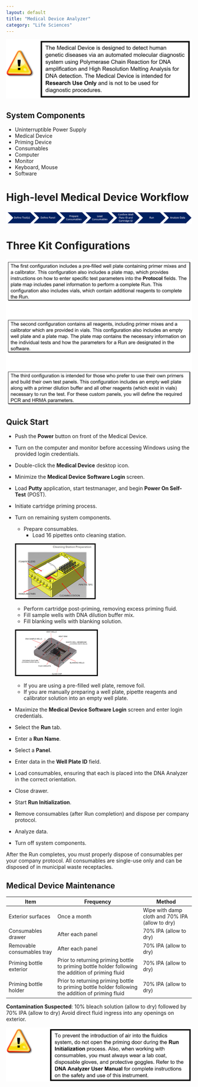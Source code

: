 ```yaml
---
layout: default
title: "Medical Device Analyzer"
category: "Life Sciences"
---
```

![Analyzer](/img/analyze1.png)

## System Components

* Uninterruptible Power Supply
* Medical Device
* Priming Device
* Consumables
* Computer
* Monitor
* Keyboard, Mouse
* Software

# High-level Medical Device Workflow

![Analyze](/img/analyze2.png)

# Three Kit Configurations

![Analyze](/img/analyze3.png)

## Quick Start

* Push the **Power** button on front of the Medical Device.
* Turn on the computer and monitor before accessing Windows using the provided login credentials.
* Double-click the **Medical Device** desktop icon.
* Minimize the **Medical Device Software Login** screen.
* Load **Putty** application, start testmanager, and begin **Power On Self-Test** (POST).
* Initiate cartridge priming process.
* Turn on remaining system components.
   * Prepare consumables.
     * Load 16 pipettes onto cleaning station.

    ![Analyze](/img/analyze4.png)
   * Perform cartridge post-priming, removing excess priming fluid.
   * Fill sample wells with DNA dilution buffer mix.
   * Fill blanking wells with blanking solution.
    
    ![Analyze](/img/analyze5.png)
 
   * If you are using a pre-filled well plate, remove foil.
   * If you are manually preparing a well plate, pipette reagents and calibrator solution into an empty well plate.
* Maximize the **Medical Device Software Login** screen and enter login credentials.
* Select the **Run** tab.
* Enter a **Run Name**.
* Select a **Panel**.
* Enter data in the **Well Plate ID** field.
* Load consumables, ensuring that each is placed into the DNA Analyzer in the correct orientation.
* Close drawer.
* Start **Run Initialization**.
* Remove consumables (after Run completion) and dispose per company protocol.
* Analyze data.
* Turn off system components.

After the Run completes, you must properly dispose of consumables per your company protocol. All consumables are single-use only and can be disposed of in municipal waste receptacles.

## Medical Device Maintenance

| **Item**                   | **Frequency**                        | **Method**
| ---------------------------|--------------------------------------|------------------
| Exterior surfaces          | Once a month                         | Wipe with damp cloth and 70% IPA (allow to dry)
| Consumables drawer         | After each panel                     | 70% IPA (allow to dry)
| Removable consumables tray | After each panel                     | 70% IPA (allow to dry)
| Priming bottle exterior    | Prior to returning priming bottle to priming bottle holder following the addition of priming fluid | 70% IPA (allow to dry)
| Priming bottle holder      | Prior to returning priming bottle to priming bottle holder following the addition of priming fluid | 70% IPA (allow to dry)

**Contamination Suspected**: 
10% bleach solution (allow to dry) followed by 70% IPA (allow to dry) 
Avoid direct fluid ingress into any openings on exterior.


![Analyze](/img/analyze6.png)




